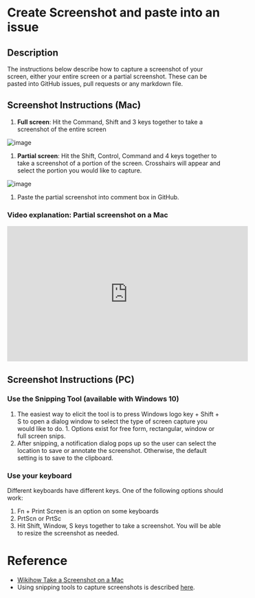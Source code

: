 # Create Screenshot and paste into an issue

## Description
The instructions below describe how to capture a screenshot of your screen, either your entire screen or a partial screenshot. These can be pasted into GitHub issues, pull requests or any markdown file. 

## Screenshot Instructions (Mac)
1. **Full screen**: Hit the Command, Shift and 3 keys together to take a screenshot of the entire screen

![image](https://user-images.githubusercontent.com/6722114/181063086-d14b3e28-9d25-4464-b575-ae58b69ef395.png)

1. **Partial screen**: Hit the Shift, Control, Command and 4 keys together to take a screenshot of a portion of the screen. Crosshairs will appear and select the portion you would like to capture.

![image](https://user-images.githubusercontent.com/6722114/181063353-c96be768-0763-402b-8a0b-811ad41fb808.png)

1. Paste the partial screenshot into comment box in GitHub.

### Video explanation: Partial screenshot on a Mac

<iframe width="560" height="315" src="https://www.youtube.com/embed/W1DWZbYQc7Y" title="YouTube video player" frameborder="0" allow="accelerometer; autoplay; clipboard-write; encrypted-media; gyroscope; picture-in-picture" allowfullscreen></iframe>

## Screenshot Instructions (PC)

### Use the Snipping Tool (available with Windows 10)
1. The easiest way to elicit the tool is to press Windows logo key + Shift + S to open a dialog window to select the type of screen capture you would like to do. 1. Options exist for free form, rectangular, window or full screen snips. 
1. After snipping, a notification dialog pops up so the user can select the location to save or annotate the screenshot. Otherwise, the default setting is to save to the clipboard.

### Use your keyboard
Different keyboards have different keys. One of the following options should work:
1. Fn + Print Screen is an option on some keyboards
1. PrtScn or PrtSc
1. Hit Shift, Window, S keys together to take a screenshot. You will be able to resize the screenshot as needed.

# Reference
- [Wikihow Take a Screenshot on a Mac](https://www.wikihow.com/Take-a-Screenshot-on-a-Mac)
- Using snipping tools to capture screenshots is described [here](https://support.microsoft.com/en-us/windows/use-snipping-tool-to-capture-screenshots-00246869-1843-655f-f220-97299b865f6b).